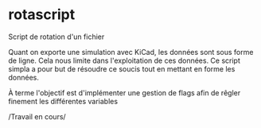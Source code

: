 # rotascript
Script de rotation d'un fichier

Quant on exporte une simulation avec KiCad, les données sont sous forme de ligne. Cela nous limite dans l'exploitation de ces données.
Ce script simpla a pour but de résoudre ce soucis tout en mettant en forme les données.

À terme l'objectif est d'implémenter une gestion de flags afin de rêgler finement les différentes variables

/Travail en cours/
